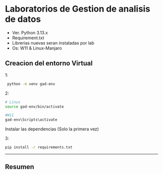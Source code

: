 # Laboratorios de Gestion de analisis de datos

- Ver. Python 3.13.x
- Requirement.txt
- Librerias nuevas seran instaladas por lab
- Os: W11  & Linux-Manjaro

## Creacion del entorno Virtual

1:

``` bash
 python -m venv gad-env
```

2:

``` bash
# Linux
source gad-env/bin/activate

#W11
gad-env\Scripts\activate
```

Instalar las dependencias (Solo la primera vez)

3:

```bash
pip install -r requirements.txt
```

---

## Resumen

